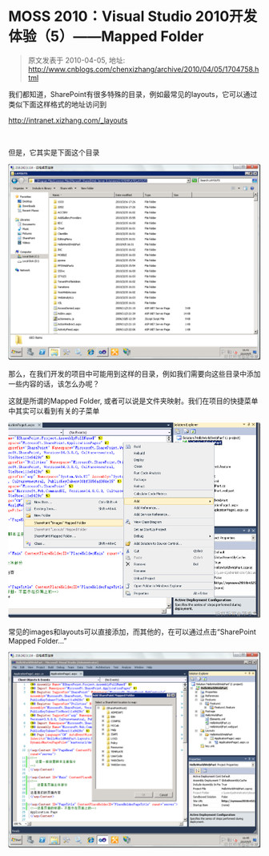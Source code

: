 # MOSS 2010：Visual Studio 2010开发体验（5）——Mapped Folder 
> 原文发表于 2010-04-05, 地址: http://www.cnblogs.com/chenxizhang/archive/2010/04/05/1704758.html 


我们都知道，SharePoint有很多特殊的目录，例如最常见的layouts，它可以通过类似下面这样格式的地址访问到 

 <http://intranet.xizhang.com/_layouts>

  

 但是，它其实是下面这个目录

 [![image](./images/1704758-image_thumb.png "image")](http://images.cnblogs.com/cnblogs_com/chenxizhang/WindowsLiveWriter/MOSS2010VisualStudio20105MappedFolder_EB9E/image_2.png) 

 那么，在我们开发的项目中可能用到这样的目录，例如我们需要向这些目录中添加一些内容的话，该怎么办呢？

 这就是所谓的Mapped Folder, 或者可以说是文件夹映射。我们在项目的快捷菜单中其实可以看到有关的子菜单

 [![image](./images/1704758-image_thumb_1.png "image")](http://images.cnblogs.com/cnblogs_com/chenxizhang/WindowsLiveWriter/MOSS2010VisualStudio20105MappedFolder_EB9E/image_4.png) 

 常见的images和layouts可以直接添加，而其他的，在可以通过点击“SharePoint Mapped Folder…”

 [![image](./images/1704758-image_thumb_2.png "image")](http://images.cnblogs.com/cnblogs_com/chenxizhang/WindowsLiveWriter/MOSS2010VisualStudio20105MappedFolder_EB9E/image_6.png)

